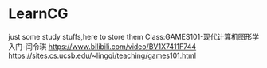 # LearnCG
just some study stuffs,here to store them
Class:GAMES101-现代计算机图形学入门-闫令琪
https://www.bilibili.com/video/BV1X7411F744
https://sites.cs.ucsb.edu/~lingqi/teaching/games101.html

